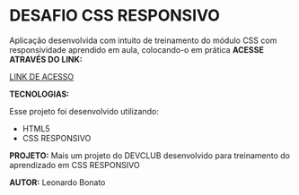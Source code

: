 
# DESAFIO CSS RESPONSIVO

Aplicação desenvolvida com intuito de treinamento do módulo CSS com responsividade aprendido em aula, colocando-o em prática
**ACESSE ATRAVÉS DO LINK:**

[LINK DE ACESSO](https://leonardobonato.github.io/projeto-responsivo/)


**TECNOLOGIAS:**

Esse projeto foi desenvolvido utilizando: 
- HTML5
- CSS RESPONSIVO



**PROJETO:**
Mais um projeto do DEVCLUB desenvolvido para treinamento do aprendizado em CSS RESPONSIVO  

**AUTOR:** Leonardo Bonato

